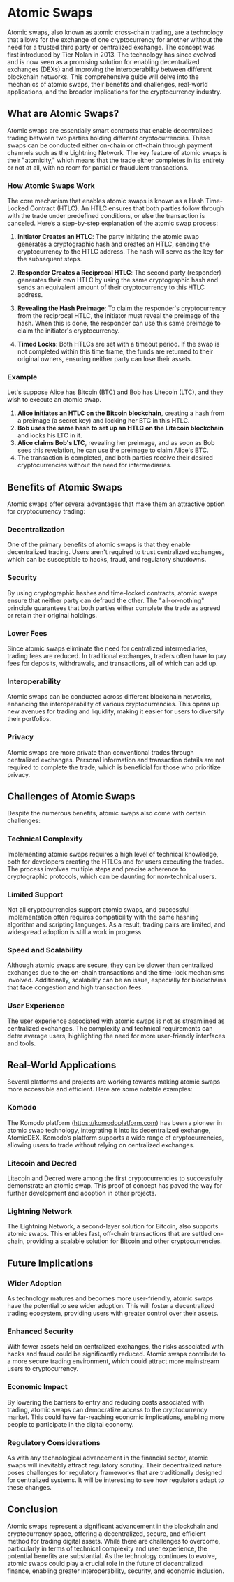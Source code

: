 # Atomic Swaps

Atomic swaps, also known as atomic cross-chain trading, are a technology that allows for the exchange of one cryptocurrency for another without the need for a trusted third party or centralized exchange. The concept was first introduced by Tier Nolan in 2013. The technology has since evolved and is now seen as a promising solution for enabling decentralized exchanges (DEXs) and improving the interoperability between different blockchain networks. This comprehensive guide will delve into the mechanics of atomic swaps, their benefits and challenges, real-world applications, and the broader implications for the cryptocurrency industry.

## What are Atomic Swaps?

Atomic swaps are essentially smart contracts that enable decentralized trading between two parties holding different cryptocurrencies. These swaps can be conducted either on-chain or off-chain through payment channels such as the Lightning Network. The key feature of atomic swaps is their "atomicity," which means that the trade either completes in its entirety or not at all, with no room for partial or fraudulent transactions.

### How Atomic Swaps Work

The core mechanism that enables atomic swaps is known as a Hash Time-Locked Contract (HTLC). An HTLC ensures that both parties follow through with the trade under predefined conditions, or else the transaction is canceled. Here’s a step-by-step explanation of the atomic swap process:

1. **Initiator Creates an HTLC**: The party initiating the atomic swap generates a cryptographic hash and creates an HTLC, sending the cryptocurrency to the HTLC address. The hash will serve as the key for the subsequent steps.

2. **Responder Creates a Reciprocal HTLC**: The second party (responder) generates their own HTLC by using the same cryptographic hash and sends an equivalent amount of their cryptocurrency to this HTLC address.

3. **Revealing the Hash Preimage**: To claim the responder's cryptocurrency from the reciprocal HTLC, the initiator must reveal the preimage of the hash. When this is done, the responder can use this same preimage to claim the initiator's cryptocurrency.

4. **Timed Locks**: Both HTLCs are set with a timeout period. If the swap is not completed within this time frame, the funds are returned to their original owners, ensuring neither party can lose their assets.

### Example

Let's suppose Alice has Bitcoin (BTC) and Bob has Litecoin (LTC), and they wish to execute an atomic swap.

1. **Alice initiates an HTLC on the Bitcoin blockchain**, creating a hash from a preimage (a secret key) and locking her BTC in this HTLC.
2. **Bob uses the same hash to set up an HTLC on the Litecoin blockchain** and locks his LTC in it.
3. **Alice claims Bob's LTC**, revealing her preimage, and as soon as Bob sees this revelation, he can use the preimage to claim Alice's BTC.
4. The transaction is completed, and both parties receive their desired cryptocurrencies without the need for intermediaries.

## Benefits of Atomic Swaps

Atomic swaps offer several advantages that make them an attractive option for cryptocurrency trading:

### Decentralization

One of the primary benefits of atomic swaps is that they enable decentralized trading. Users aren't required to trust centralized exchanges, which can be susceptible to hacks, fraud, and regulatory shutdowns. 

### Security

By using cryptographic hashes and time-locked contracts, atomic swaps ensure that neither party can defraud the other. The "all-or-nothing" principle guarantees that both parties either complete the trade as agreed or retain their original holdings.

### Lower Fees

Since atomic swaps eliminate the need for centralized intermediaries, trading fees are reduced. In traditional exchanges, traders often have to pay fees for deposits, withdrawals, and transactions, all of which can add up. 

### Interoperability

Atomic swaps can be conducted across different blockchain networks, enhancing the interoperability of various cryptocurrencies. This opens up new avenues for trading and liquidity, making it easier for users to diversify their portfolios.

### Privacy

Atomic swaps are more private than conventional trades through centralized exchanges. Personal information and transaction details are not required to complete the trade, which is beneficial for those who prioritize privacy.

## Challenges of Atomic Swaps

Despite the numerous benefits, atomic swaps also come with certain challenges:

### Technical Complexity

Implementing atomic swaps requires a high level of technical knowledge, both for developers creating the HTLCs and for users executing the trades. The process involves multiple steps and precise adherence to cryptographic protocols, which can be daunting for non-technical users.

### Limited Support

Not all cryptocurrencies support atomic swaps, and successful implementation often requires compatibility with the same hashing algorithm and scripting languages. As a result, trading pairs are limited, and widespread adoption is still a work in progress.

### Speed and Scalability

Although atomic swaps are secure, they can be slower than centralized exchanges due to the on-chain transactions and the time-lock mechanisms involved. Additionally, scalability can be an issue, especially for blockchains that face congestion and high transaction fees.

### User Experience

The user experience associated with atomic swaps is not as streamlined as centralized exchanges. The complexity and technical requirements can deter average users, highlighting the need for more user-friendly interfaces and tools.

## Real-World Applications

Several platforms and projects are working towards making atomic swaps more accessible and efficient. Here are some notable examples:

### Komodo

The Komodo platform (https://komodoplatform.com) has been a pioneer in atomic swap technology, integrating it into its decentralized exchange, AtomicDEX. Komodo’s platform supports a wide range of cryptocurrencies, allowing users to trade without relying on centralized exchanges.

### Litecoin and Decred

Litecoin and Decred were among the first cryptocurrencies to successfully demonstrate an atomic swap. This proof of concept has paved the way for further development and adoption in other projects.

### Lightning Network

The Lightning Network, a second-layer solution for Bitcoin, also supports atomic swaps. This enables fast, off-chain transactions that are settled on-chain, providing a scalable solution for Bitcoin and other cryptocurrencies. 

## Future Implications

### Wider Adoption

As technology matures and becomes more user-friendly, atomic swaps have the potential to see wider adoption. This will foster a decentralized trading ecosystem, providing users with greater control over their assets.

### Enhanced Security

With fewer assets held on centralized exchanges, the risks associated with hacks and fraud could be significantly reduced. Atomic swaps contribute to a more secure trading environment, which could attract more mainstream users to cryptocurrency.

### Economic Impact

By lowering the barriers to entry and reducing costs associated with trading, atomic swaps can democratize access to the cryptocurrency market. This could have far-reaching economic implications, enabling more people to participate in the digital economy.

### Regulatory Considerations

As with any technological advancement in the financial sector, atomic swaps will inevitably attract regulatory scrutiny. Their decentralized nature poses challenges for regulatory frameworks that are traditionally designed for centralized systems. It will be interesting to see how regulators adapt to these changes.

## Conclusion

Atomic swaps represent a significant advancement in the blockchain and cryptocurrency space, offering a decentralized, secure, and efficient method for trading digital assets. While there are challenges to overcome, particularly in terms of technical complexity and user experience, the potential benefits are substantial. As the technology continues to evolve, atomic swaps could play a crucial role in the future of decentralized finance, enabling greater interoperability, security, and economic inclusion.
